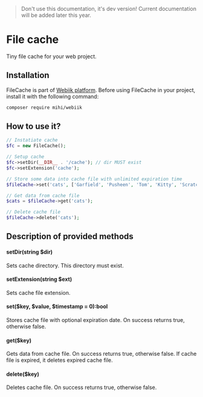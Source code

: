 > Don't use this documentation, it's dev version! Current documentation will be added later this year.

# File cache
Tiny file cache for your web project.

## Installation
FileCache is part of [Webiik platform](readme.md). Before using FileCache in your project, install it with the following command:
```bash
composer require mihi/webiik
```

## How to use it?
```php
// Instatiate cache
$fc = new FileCache();

// Setup cache
$fc->setDir(__DIR__ . '/cache'); // dir MUST exist
$fc->setExtension('cache');

// Store some data into cache file with unlimited expiration time
$fileCache->set('cats', ['Garfield', 'Pusheen', 'Tom', 'Kitty', 'Scratchy']);

// Get data from cache file
$cats = $fileCache->get('cats');

// Delete cache file
$fileCache->delete('cats');
```

## Description of provided methods

#### setDir(string $dir)
Sets cache directory. This directory must exist.

#### setExtension(string $ext)
Sets cache file extension.

#### set($key, $value, $timestamp = 0):bool
Stores cache file with optional expiration date. On success returns true, otherwise false.

#### get($key)
Gets data from cache file. On success returns true, otherwise false. If cache file is expired, it deletes expired cache file.

#### delete($key)
Deletes cache file. On success returns true, otherwise false.